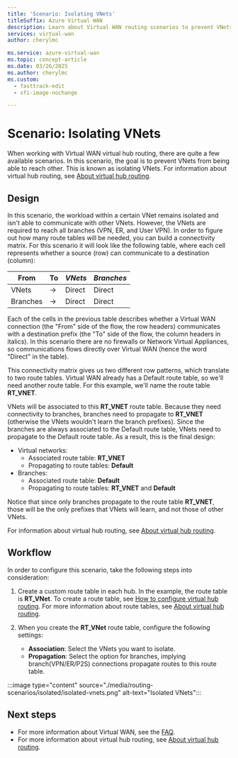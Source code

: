 ```yaml
---
title: 'Scenario: Isolating VNets'
titleSuffix: Azure Virtual WAN
description: Learn about Virtual WAN routing scenarios to prevent VNets from being able to reach each other, known as isolating VNets.
services: virtual-wan
author: cherylmc

ms.service: azure-virtual-wan
ms.topic: concept-article
ms.date: 03/26/2025
ms.author: cherylmc
ms.custom:
  - fasttrack-edit
  - sfi-image-nochange

---
```

# Scenario: Isolating VNets

When working with Virtual WAN virtual hub routing, there are quite a few available scenarios. In this scenario, the goal is to prevent VNets from being able to reach other. This is known as isolating VNets. For information about virtual hub routing, see [About virtual hub routing](about-virtual-hub-routing.md).

## <a name="design"></a>Design

In this scenario, the workload within a certain VNet remains isolated and isn't able to communicate with other VNets. However, the VNets are required to reach all branches (VPN, ER, and User VPN). In order to figure out how many route tables will be needed, you can build a connectivity matrix. For this scenario it will look like the following table, where each cell represents whether a source (row) can communicate to a destination (column):

| From |   To |  *VNets* | *Branches* |
| -------------- | -------- | ---------- | ---|
| VNets     | &#8594;| Direct |   Direct    |
| Branches   | &#8594;|  Direct  |   Direct    |

Each of the cells in the previous table describes whether a Virtual WAN connection (the "From" side of the flow, the row headers) communicates with a destination prefix (the "To" side of the flow, the column headers in italics). In this scenario there are no firewalls or Network Virtual Appliances, so communications flows directly over Virtual WAN (hence the word "Direct" in the table).

This connectivity matrix gives us two different row patterns, which translate to two route tables. Virtual WAN already has a Default route table, so we'll need another route table. For this example, we'll name the route table **RT_VNET**.

VNets will be associated to this **RT_VNET** route table. Because they need connectivity to branches, branches need to propagate to **RT_VNET** (otherwise the VNets wouldn't learn the branch prefixes). Since the branches are always associated to the Default route table, VNets need to propagate to the Default route table. As a result, this is the final design:

* Virtual networks:
  * Associated route table: **RT_VNET**
  * Propagating to route tables: **Default**
* Branches:
  * Associated route table: **Default**
  * Propagating to route tables: **RT_VNET** and **Default**

Notice that since only branches propagate to the route table **RT_VNET**, those will be the only prefixes that VNets will learn, and not those of other VNets.

For information about virtual hub routing, see [About virtual hub routing](about-virtual-hub-routing.md).

## <a name="workflow"></a>Workflow

In order to configure this scenario, take the following steps into consideration:

1. Create a custom route table in each hub. In the example, the route table is **RT_VNet**. To create a route table, see [How to configure virtual hub routing](how-to-virtual-hub-routing.md). For more information about route tables, see [About virtual hub routing](about-virtual-hub-routing.md).
2. When you create the **RT_VNet** route table, configure the following settings:

   * **Association**: Select the VNets you want to isolate.
   * **Propagation**: Select the option for branches, implying branch(VPN/ER/P2S) connections propagate routes to this route table.

:::image type="content" source="./media/routing-scenarios/isolated/isolated-vnets.png" alt-text="Isolated VNets":::

## Next steps

* For more information about Virtual WAN, see the [FAQ](virtual-wan-faq.md).
* For more information about virtual hub routing, see [About virtual hub routing](about-virtual-hub-routing.md).
